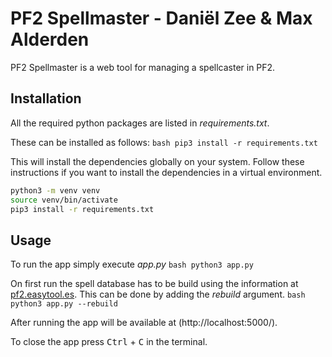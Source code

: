 # PF2 Spellmaster - Daniël Zee & Max Alderden

PF2 Spellmaster is a web tool for managing a spellcaster in PF2.

## Installation

All the required python packages are listed in *requirements.txt*.

These can be installed as follows:
`bash
pip3 install -r requirements.txt
`

This will install the dependencies globally on your system.
Follow these instructions if you want to install the dependencies in a virtual environment.
```bash
python3 -m venv venv
source venv/bin/activate
pip3 install -r requirements.txt
```

## Usage

To run the app simply execute *app.py*
`bash
python3 app.py
`

On first run the spell database has to be build using the information at [pf2.easytool.es](https://pf2.easytool.es/spellbook/#!). This can be done by adding the *rebuild* argument.
`bash
python3 app.py --rebuild
`

After running the app will be available at (http://localhost:5000/).

To close the app press <kbd>Ctrl</kbd> + <kbd>C</kbd> in the terminal.
